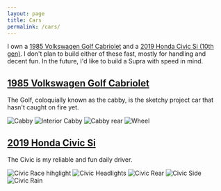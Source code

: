 ```yaml
---
layout: page
title: Cars
permalink: /cars/
---
```


I own a [1985 Volkswagen Golf Cabriolet](https://www.sudoyashi.com/cars/#1985-volkswagen-golf-cabriolet) and a [2019 Honda Civic Si (10th gen)](https://www.sudoyashi.com/cars/#2019-honda-civic-si). I don't plan to build either of these fast, mostly for handling and decent fun. In the future, I'd like to build a Supra with speed in mind.

## [1985 Volkswagen Golf Cabriolet](https://www.sudoyashi.com/dacabby)

The Golf, coloquially known as the cabby, is the sketchy project car that hasn't caught on fire yet.
 
![Cabby](https://www.sudoyashi.com/assets/img/driveway1.jpg)
![Interior Cabby](https://www.sudoyashi.com/assets/img/cabbyinterior-1.jpg)
![Cabby rear](https://www.sudoyashi.com/assets/img/cabby-rear-1.jpg)
![Wheel](https://www.sudoyashi.com//assets/img/cabby-gallery-7.jpg)

## [2019 Honda Civic Si](https://www.sudoyashi.com/civicsi)

The Civic is my reliable and fun daily driver.

![Civic Race hihglight](https://www.sudoyashi.com/assets/img/scca/race5/2023race5-civic.JPG)
![Civic Headlights](https://www.sudoyashi.com/assets/img/scca/race2/2023civicrace2-1.jpg)
![Civic Rear](https://www.sudoyashi.com/assets/img/pages/cars/civic-rear.jpg)
![Civic Side](https://www.sudoyashi.com/assets/img/pages/cars/civic-side.jpg)
![Civic Rain](https://www.sudoyashi.com/assets/img/scca/race5/2023race5-civic1.jpg)
